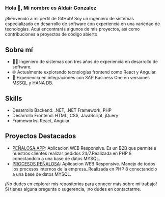### Hola 👋, Mi nombre es Aldair Gonzalez

¡Bienvenido a mi perfil de GitHub! Soy un ingeniero de sistemas especializado en desarrollo de software con experiencia en una variedad de tecnologías. Aquí encontrarás algunos de mis proyectos, así como contribuciones a proyectos de código abierto.

## Sobre mí
- 👨‍💻 Ingeniero de sistemas con tres años de experiencia en desarrollo de software.
- 🌐 Actualmente explorando tecnologías frontend como React y Angular.
- 💼 Experiencia en integraciones con SAP Business One en versiones MSSQL y HANA DB.

## Skills
- Desarrollo Backend: .NET, .NET Framework, PHP
- Desarrollo Frontend: HTML, CSS, JavaScript, jQuery
- Frameworks: React, Angular

## Proyectos Destacados
- [PEÑALOSA APP](enlace): Aplicacion WEB Responsive. Es un B2B que permite a nuestros clientes realizar pedidos 24/7.Realizada en PHP 8 conectandolo a una base de datos MYSQL.
- [PROCESOS PEÑALOSA](enlace): Aplicacion WEB Responsive. Manejo de todos los procesos internos de la empresa..Realizada en PHP 8 conectandolo a una base de datos MYSQL.

¡No dudes en explorar mis repositorios para conocer más sobre mi trabajo! Si tienes alguna pregunta o sugerencia, ¡no dudes en contactarme.

